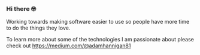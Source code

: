 ### Hi there 🤓

Working towards making software easier to use so people have more time to do the things they love.

To learn more about some of the technologies I am passionate about please check out https://medium.com/@adamhannigan81

